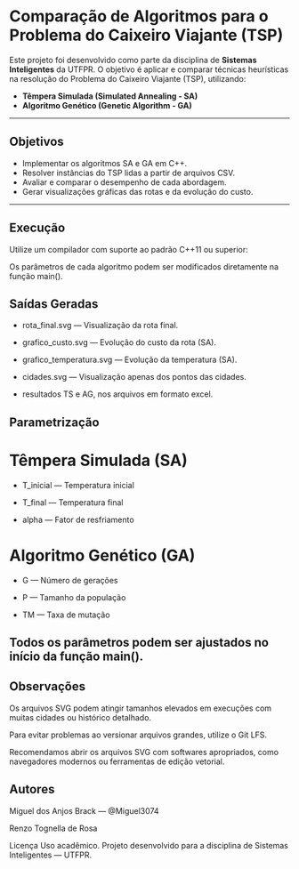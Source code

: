 # Comparação de Algoritmos para o Problema do Caixeiro Viajante (TSP)

Este projeto foi desenvolvido como parte da disciplina de **Sistemas Inteligentes** da UTFPR. O objetivo é aplicar e comparar técnicas heurísticas na resolução do Problema do Caixeiro Viajante (TSP), utilizando:

- **Têmpera Simulada (Simulated Annealing - SA)**
- **Algoritmo Genético (Genetic Algorithm - GA)**

---

## Objetivos

- Implementar os algoritmos SA e GA em C++.
- Resolver instâncias do TSP lidas a partir de arquivos CSV.
- Avaliar e comparar o desempenho de cada abordagem.
- Gerar visualizações gráficas das rotas e da evolução do custo.

---

## Execução

Utilize um compilador com suporte ao padrão C++11 ou superior:

Os parâmetros de cada algoritmo podem ser modificados diretamente na função main().


## Saídas Geradas
- rota_final.svg — Visualização da rota final.

- grafico_custo.svg — Evolução do custo da rota (SA).

- grafico_temperatura.svg — Evolução da temperatura (SA).

- cidades.svg — Visualização apenas dos pontos das cidades.

- resultados TS e AG, nos arquivos em formato excel. 

## Parametrização
# Têmpera Simulada (SA)
- T_inicial — Temperatura inicial

- T_final — Temperatura final

- alpha — Fator de resfriamento

# Algoritmo Genético (GA)
- G — Número de gerações

- P — Tamanho da população

- TM — Taxa de mutação

Todos os parâmetros podem ser ajustados no início da função main().
---
## Observações
Os arquivos SVG podem atingir tamanhos elevados em execuções com muitas cidades ou histórico detalhado.

Para evitar problemas ao versionar arquivos grandes, utilize o Git LFS.

Recomendamos abrir os arquivos SVG com softwares apropriados, como navegadores modernos ou ferramentas de edição vetorial.

## Autores
Miguel dos Anjos Brack — @Miguel3074

Renzo Tognella de Rosa

Licença
Uso acadêmico. Projeto desenvolvido para a disciplina de Sistemas Inteligentes — UTFPR.
